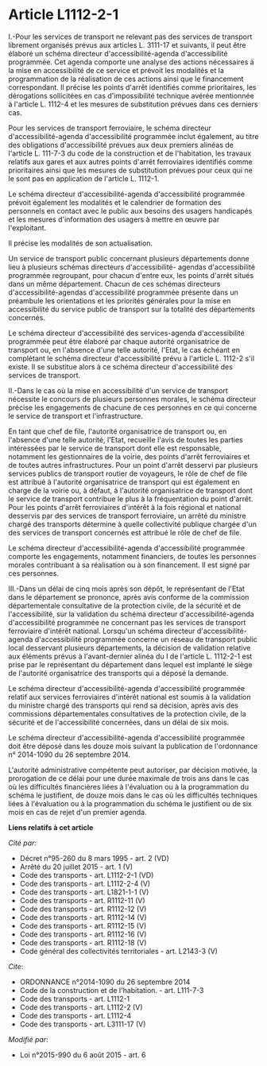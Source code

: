# Article L1112-2-1

I.-Pour les services de transport ne relevant pas des services de transport librement organisés prévus aux articles L.
3111-17 et suivants, il peut être élaboré un schéma directeur d'accessibilité-agenda d'accessibilité programmée. Cet agenda
comporte une analyse des actions nécessaires à la mise en accessibilité de ce service et prévoit les modalités et la
programmation de la réalisation de ces actions ainsi que le financement correspondant. Il précise les points d'arrêt
identifiés comme prioritaires, les dérogations sollicitées en cas d'impossibilité technique avérée mentionnée à l'article L.
1112-4 et les mesures de substitution prévues dans ces derniers cas. 

Pour les services de transport ferroviaire, le schéma directeur d'accessibilité-agenda d'accessibilité programmée inclut
également, au titre des obligations d'accessibilité prévues aux deux premiers alinéas de l'article L. 111-7-3 du code de la
construction et de l'habitation, les travaux relatifs aux gares et aux autres points d'arrêt ferroviaires identifiés comme
prioritaires ainsi que les mesures de substitution prévues pour ceux qui ne le sont pas en application de l'article L.
1112-1. 

Le schéma directeur d'accessibilité-agenda d'accessibilité programmée prévoit également les modalités et le calendrier de
formation des personnels en contact avec le public aux besoins des usagers handicapés et les mesures d'information des
usagers à mettre en œuvre par l'exploitant. 

Il précise les modalités de son actualisation. 

Un service de transport public concernant plusieurs départements donne lieu à plusieurs schémas directeurs d'accessibilité-
agendas d'accessibilité programmée regroupant, pour chacun d'entre eux, les points d'arrêt situés dans un même département.
Chacun de ces schémas directeurs d'accessibilité-agendas d'accessibilité programmée présente dans un préambule les
orientations et les priorités générales pour la mise en accessibilité du service public de transport sur la totalité des
départements concernés. 

Le schéma directeur d'accessibilité des services-agenda d'accessibilité programmée peut être élaboré par chaque autorité
organisatrice de transport ou, en l'absence d'une telle autorité, l'Etat, le cas échéant en complétant le schéma directeur
d'accessibilité prévu à l'article L. 1112-2 s'il existe. Il se substitue alors à ce schéma directeur d'accessibilité des
services de transport. 

II.-Dans le cas où la mise en accessibilité d'un service de transport nécessite le concours de plusieurs personnes morales,
le schéma directeur précise les engagements de chacune de ces personnes en ce qui concerne le service de transport et
l'infrastructure. 

En tant que chef de file, l'autorité organisatrice de transport ou, en l'absence d'une telle autorité, l'Etat, recueille
l'avis de toutes les parties intéressées par le service de transport dont elle est responsable, notamment les gestionnaires
de la voirie, des points d'arrêt ferroviaires et de toutes autres infrastructures. Pour un point d'arrêt desservi par
plusieurs services publics de transport routier de voyageurs, le rôle de chef de file est attribué à l'autorité organisatrice
de transport qui est également en charge de la voirie ou, à défaut, à l'autorité organisatrice de transport dont le service
de transport contribue le plus à la fréquentation du point d'arrêt. Pour les points d'arrêt ferroviaires d'intérêt à la fois
régional et national desservis par des services de transport ferroviaire, un arrêté du ministre chargé des transports
détermine à quelle collectivité publique chargée d'un des services de transport concernés est attribué le rôle de chef de
file. 

Le schéma directeur d'accessibilité-agenda d'accessibilité programmée comporte les engagements, notamment financiers, de
toutes les personnes morales contribuant à sa réalisation ou à son financement. Il est signé par ces personnes. 

III.-Dans un délai de cinq mois après son dépôt, le représentant de l'Etat dans le département se prononce, après avis
conforme de la commission départementale consultative de la protection civile, de la sécurité et de l'accessibilité, sur la
validation du schéma directeur d'accessibilité-agenda d'accessibilité programmée ne concernant pas les services de transport
ferroviaire d'intérêt national. Lorsqu'un schéma directeur d'accessibilité-agenda d'accessibilité programmée concerne un
réseau de transport public local desservant plusieurs départements, la décision de validation relative aux éléments prévus à
l'avant-dernier alinéa du I de l'article L. 1112-2-1 est prise par le représentant du département dans lequel est implanté le
siège de l'autorité organisatrice des transports qui a déposé la demande. 

Le schéma directeur d'accessibilité-agenda d'accessibilité programmée relatif aux services ferroviaires d'intérêt national
est soumis à la validation du ministre chargé des transports qui rend sa décision, après avis des commissions départementales
consultatives de la protection civile, de la sécurité et de l'accessibilité concernées, dans un délai de six mois. 

Le schéma directeur d'accessibilité-agenda d'accessibilité programmée doit être déposé dans les douze mois suivant la
publication de l'ordonnance n° 2014-1090 du 26 septembre 2014. 

L'autorité administrative compétente peut autoriser, par décision motivée, la prorogation de ce délai pour une durée maximale
de trois ans dans le cas où les difficultés financières liées à l'évaluation ou à la programmation du schéma le justifient,
de douze mois dans le cas où les difficultés techniques liées à l'évaluation ou à la programmation du schéma le justifient ou
de six mois en cas de rejet d'un premier agenda.

**Liens relatifs à cet article**

_Cité par_:

  - Décret n°95-260 du 8 mars 1995 - art. 2 (VD)
  - Arrêté du 20 juillet 2015 - art. 1 (V)
  - Code des transports - art. L1112-2-1 (VD)
  - Code des transports - art. L1112-2-4 (V)
  - Code des transports - art. L1821-1-1 (V)
  - Code des transports - art. R1112-11 (V)
  - Code des transports - art. R1112-12 (V)
  - Code des transports - art. R1112-14 (V)
  - Code des transports - art. R1112-15 (V)
  - Code des transports - art. R1112-16 (V)
  - Code des transports - art. R1112-18 (V)
  - Code général des collectivités territoriales - art. L2143-3 (V)

_Cite_:

  - ORDONNANCE n°2014-1090 du 26 septembre 2014
  - Code de la construction et de l'habitation. - art. L111-7-3
  - Code des transports - art. L1112-1
  - Code des transports - art. L1112-2 (V)
  - Code des transports - art. L1112-4
  - Code des transports - art. L3111-17 (V)

_Modifié par_:

  - Loi n°2015-990 du 6 août 2015 - art. 6
